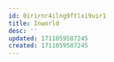 ```yaml
---
id: 0irirnr4ilng9ftlxi9uir1
title: Inworld
desc: ''
updated: 1711059587245
created: 1711059587245
---
```

